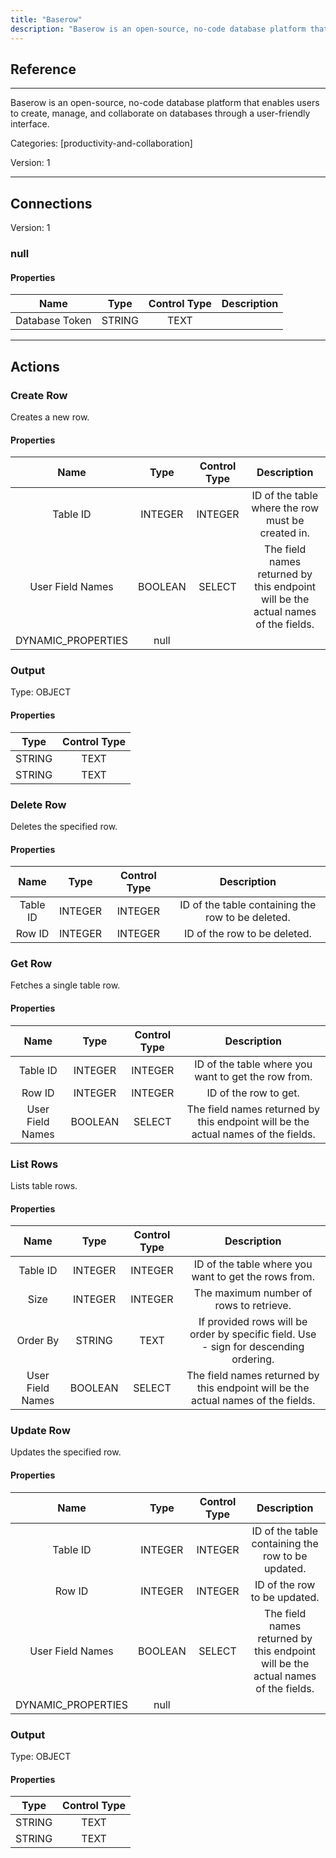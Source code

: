 ```yaml
---
title: "Baserow"
description: "Baserow is an open-source, no-code database platform that enables users to create, manage, and collaborate on databases through a user-friendly interface."
---
```

## Reference
<hr />

Baserow is an open-source, no-code database platform that enables users to create, manage, and collaborate on databases through a user-friendly interface.


Categories: [productivity-and-collaboration]


Version: 1

<hr />



## Connections

Version: 1


### null

#### Properties

|      Name      |     Type     |     Control Type     |     Description     |
|:--------------:|:------------:|:--------------------:|:-------------------:|
| Database Token | STRING | TEXT  |  |





<hr />





## Actions


### Create Row
Creates a new row.

#### Properties

|      Name      |     Type     |     Control Type     |     Description     |
|:--------------:|:------------:|:--------------------:|:-------------------:|
| Table ID | INTEGER | INTEGER  |  ID of the table where the row must be created in.  |
| User Field Names | BOOLEAN | SELECT  |  The field names returned by this endpoint will be the actual names of the fields.  |
| DYNAMIC_PROPERTIES | null  |


### Output



Type: OBJECT


#### Properties

|     Type     |     Control Type     |
|:------------:|:--------------------:|
| STRING | TEXT  |
| STRING | TEXT  |






### Delete Row
Deletes the specified row.

#### Properties

|      Name      |     Type     |     Control Type     |     Description     |
|:--------------:|:------------:|:--------------------:|:-------------------:|
| Table ID | INTEGER | INTEGER  |  ID of the table containing the row to be deleted.  |
| Row ID | INTEGER | INTEGER  |  ID of the row to be deleted.  |




### Get Row
Fetches a single table row.

#### Properties

|      Name      |     Type     |     Control Type     |     Description     |
|:--------------:|:------------:|:--------------------:|:-------------------:|
| Table ID | INTEGER | INTEGER  |  ID of the table where you want to get the row from.  |
| Row ID | INTEGER | INTEGER  |  ID of the row to get.  |
| User Field Names | BOOLEAN | SELECT  |  The field names returned by this endpoint will be the actual names of the fields.  |




### List Rows
Lists table rows.

#### Properties

|      Name      |     Type     |     Control Type     |     Description     |
|:--------------:|:------------:|:--------------------:|:-------------------:|
| Table ID | INTEGER | INTEGER  |  ID of the table where you want to get the rows from.  |
| Size | INTEGER | INTEGER  |  The maximum number of rows to retrieve.  |
| Order By | STRING | TEXT  |  If provided rows will be order by specific field. Use - sign for descending ordering.  |
| User Field Names | BOOLEAN | SELECT  |  The field names returned by this endpoint will be the actual names of the fields.  |




### Update Row
Updates the specified row.

#### Properties

|      Name      |     Type     |     Control Type     |     Description     |
|:--------------:|:------------:|:--------------------:|:-------------------:|
| Table ID | INTEGER | INTEGER  |  ID of the table containing the row to be updated.  |
| Row ID | INTEGER | INTEGER  |  ID of the row to be updated.  |
| User Field Names | BOOLEAN | SELECT  |  The field names returned by this endpoint will be the actual names of the fields.  |
| DYNAMIC_PROPERTIES | null  |


### Output



Type: OBJECT


#### Properties

|     Type     |     Control Type     |
|:------------:|:--------------------:|
| STRING | TEXT  |
| STRING | TEXT  |






